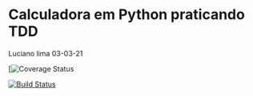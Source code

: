 <h1> Calculadora em Python praticando TDD </h1>


Luciano lima
03-03-21


[![Coverage Status](https://travis-ci.com/LucianoLimaNunes/calccest.svg?branch=main)









[![Build Status](https://travis-ci.org/fredslz/calc.svg?branch=master)](https://travis-ci.org/fredslz/calc)

